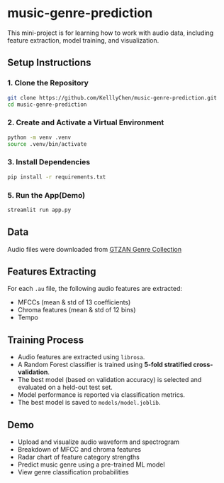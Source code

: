 # music-genre-prediction
This mini-project is for learning how to work with audio data, including feature extraction, model training, and visualization.

## Setup Instructions
### 1. Clone the Repository
```bash
git clone https://github.com/KelllyChen/music-genre-prediction.git
cd music-genre-prediction
```
### 2. Create and Activate a Virtual Environment
```bash
python -m venv .venv
source .venv/bin/activate
```

### 3. Install Dependencies
```bash
pip install -r requirements.txt
```

### 5. Run the App(Demo)
```bash
streamlit run app.py
```

## Data
Audio files were downloaded from [GTZAN Genre Collection](https://www.kaggle.com/datasets/carlthome/gtzan-genre-collection)

## Features Extracting

For each `.au` file, the following audio features are extracted:
- MFCCs (mean & std of 13 coefficients)
- Chroma features (mean & std of 12 bins)
- Tempo

## Training Process

- Audio features are extracted using `librosa`.
- A Random Forest classifier is trained using **5-fold stratified cross-validation**.
- The best model (based on validation accuracy) is selected and evaluated on a held-out test set.
- Model performance is reported via classification metrics.
- The best model is saved to `models/model.joblib`.

## Demo
- Upload and visualize audio waveform and spectrogram
- Breakdown of MFCC and chroma features
- Radar chart of feature category strengths
- Predict music genre using a pre-trained ML model
- View genre classification probabilities


